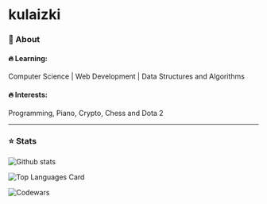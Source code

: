 # kulaizki

<h3>💬 About</h3>

<h4>🔥 Learning:</h4> Computer Science | Web Development | Data Structures and Algorithms

<h4>🔥 Interests:</h4> Programming, Piano, Crypto, Chess and Dota 2

<hr>

<h3>⭐ Stats</h3>

![Github stats](https://github-readme-stats.vercel.app/api?username=kulaizki&theme=midnight-purple&show_icons=true&count_private=true)

![Top Languages Card](https://github-readme-stats.vercel.app/api/top-langs/?username=kulaizki&layout=compact&title_color=9643e4&bg_color=000000&text_color=9643e4)

![Codewars](https://github.r2v.ch/codewars?user=kulaizki&stroke=red&title_color=15ff00)




